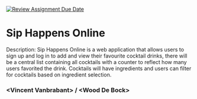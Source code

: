 [![Review Assignment Due Date](https://classroom.github.com/assets/deadline-readme-button-22041afd0340ce965d47ae6ef1cefeee28c7c493a6346c4f15d667ab976d596c.svg)](https://classroom.github.com/a/twPj_hbU)
# Sip Happens Online

Description: 
Sip Happens Online is a web application that allows users to sign up and log in to add and view their favourite cocktail drinks, there will be a central list containing all cocktails with a counter to reflect how many users favorited the drink. Cocktails will have ingredients and users can filter for cocktails based on ingredient selection.


### \<Vincent Vanbrabant\> / \<Wood De Bock\>
